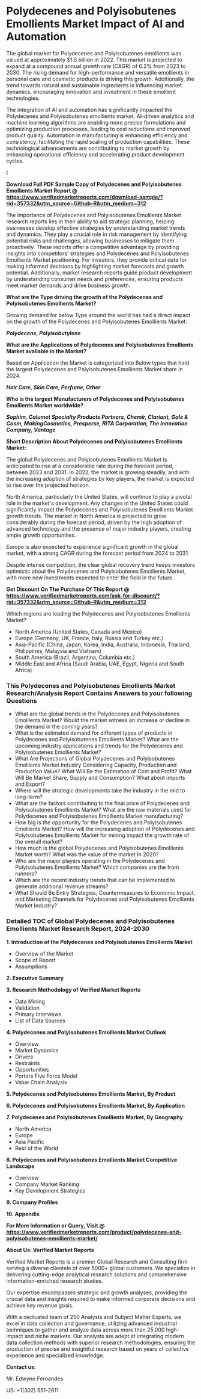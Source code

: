 <meta name="title" content="Global Polydecenes and Polyisobutenes Emollients Market Impact of AI and Automation"><meta name="description" content="The global market for Polydecenes and Polyisobutenes emollients was valued at approximately $1.5 billion in 2022. This market is projected to expand at a compound annu"><meta name="title" content="Polydecenes and Polyisobutenes Emollients Market Size, Share, Scope, Trends, Growth, Opportunities, Analysis, Forecast"><h1>Polydecenes and Polyisobutenes Emollients Market Impact of AI and Automation</h1><p>The global market for Polydecenes and Polyisobutenes emollients was valued at approximately $1.5 billion in 2022. This market is projected to expand at a compound annual growth rate (CAGR) of 6.2% from 2023 to 2030. The rising demand for high-performance and versatile emollients in personal care and cosmetic products is driving this growth. Additionally, the trend towards natural and sustainable ingredients is influencing market dynamics, encouraging innovation and investment in these emollient technologies.</p><p>The integration of AI and automation has significantly impacted the Polydecenes and Polyisobutenes emollients market. AI-driven analytics and machine learning algorithms are enabling more precise formulations and optimizing production processes, leading to cost reductions and improved product quality. Automation in manufacturing is enhancing efficiency and consistency, facilitating the rapid scaling of production capabilities. These technological advancements are contributing to market growth by enhancing operational efficiency and accelerating product development cycles.</p>t</p><p id="" class=""><strong>Download Full PDF Sample Copy of Polydecenes and Polyisobutenes Emollients Market Report @ <a href="https://www.verifiedmarketreports.com/download-sample/?rid=357332&utm_source=Github-R&utm_medium=312" target="_blank">https://www.verifiedmarketreports.com/download-sample/?rid=357332&utm_source=Github-R&utm_medium=312</a></strong></p><p>The importance of&nbsp;Polydecenes and Polyisobutenes Emollients Market research reports lies in their ability to aid strategic planning, helping businesses develop effective strategies by understanding market trends and dynamics. They play a crucial role in risk management by identifying potential risks and challenges, allowing businesses to mitigate them proactively. These reports offer a competitive advantage by providing insights into competitors' strategies and Polydecenes and Polyisobutenes Emollients Market positioning. For investors, they provide critical data for making informed decisions by highlighting market forecasts and growth potential. Additionally, market research reports guide product development by understanding consumer needs and preferences, ensuring products meet market demands and drive business growth.</p><p><strong>What are the&nbsp;Type driving the growth of the Polydecenes and Polyisobutenes Emollients Market?</strong></p><p id="" class="">Growing demand for below Type around the world has had a direct impact on the growth of the Polydecenes and Polyisobutenes Emollients Market:</p><em><strong>Polydecene, Polyisobutylene</strong></em></p><strong>What are the&nbsp;Applications&nbsp;of Polydecenes and Polyisobutenes Emollients Market available in the Market?</strong></p><p id="" class="">Based on Application the Market is categorized into Below types that held the largest Polydecenes and Polyisobutenes Emollients Market share In 2024.</p><em><strong>Hair Care, Skin Care, Perfume, Other</strong></em></p><strong>Who is the largest Manufacturers of Polydecenes and Polyisobutenes Emollients Market worldwide?</strong></p><p><em><strong>Sophim, Calumet Specialty Products Partners, Chemir, Clariant, Gale & Cosm, MakingCosmetics, Presperse, RITA Corporation, The Innovation Company, Vantage</strong></em></p><p id="" class=""><strong>Short Description About Polydecenes and Polyisobutenes Emollients Market:</strong></p><p>The global Polydecenes and Polyisobutenes Emollients Market is anticipated to rise at a considerable rate during the forecast period, between 2023 and 2031. In 2022, the market is growing steadily, and with the increasing adoption of strategies by key players, the market is expected to rise over the projected horizon.</p><p>North America, particularly the United States, will continue to play a pivotal role in the market's development. Any changes in the United States could significantly impact the Polydecenes and Polyisobutenes Emollients Market growth trends. The market in North America is projected to grow considerably during the forecast period, driven by the high adoption of advanced technology and the presence of major industry players, creating ample growth opportunities.</p><p>Europe is also expected to experience significant growth in the global market, with a strong CAGR during the forecast period from 2024 to 2031.</p><p>Despite intense competition, the clear global recovery trend keeps investors optimistic about the Polydecenes and Polyisobutenes Emollients Market, with more new investments expected to enter the field in the future.</p><p id="" class=""><strong>Get Discount On The Purchase Of This Report @ <a href="https://www.verifiedmarketreports.com/ask-for-discount/?rid=357332&utm_source=Github-R&utm_medium=312" target="_blank">https://www.verifiedmarketreports.com/ask-for-discount/?rid=357332&utm_source=Github-R&utm_medium=312</a></strong></p>Which regions are leading the Polydecenes and Polyisobutenes Emollients Market?</p><ul><li>North America (United States, Canada and Mexico)</li><li>Europe (Germany, UK, France, Italy, Russia and Turkey etc.)</li><li>Asia-Pacific (China, Japan, Korea, India, Australia, Indonesia, Thailand, Philippines, Malaysia and Vietnam)</li><li>South America (Brazil, Argentina, Columbia etc.)</li><li>Middle East and Africa (Saudi Arabia, UAE, Egypt, Nigeria and South Africa)</li></ul><h3 id="" class="">This Polydecenes and Polyisobutenes Emollients Market Research/Analysis Report Contains Answers to your following Questions</h3><ul><li>What are the global trends in the Polydecenes and Polyisobutenes Emollients Market? Would the market witness an increase or decline in the demand in the coming years?</li><li>What is the estimated demand for different types of products in Polydecenes and Polyisobutenes Emollients Market? What are the upcoming industry applications and trends for the Polydecenes and Polyisobutenes Emollients Market?</li><li>What Are Projections of Global Polydecenes and Polyisobutenes Emollients Market Industry Considering Capacity, Production and Production Value? What Will Be the Estimation of Cost and Profit? What Will Be Market Share, Supply and Consumption? What about imports and Export?</li><li>Where will the strategic developments take the industry in the mid to long-term?</li><li>What are the factors contributing to the final price of Polydecenes and Polyisobutenes Emollients Market? What are the raw materials used for Polydecenes and Polyisobutenes Emollients Market manufacturing?</li><li>How big is the opportunity for the Polydecenes and Polyisobutenes Emollients Market? How will the increasing adoption of Polydecenes and Polyisobutenes Emollients Market for mining impact the growth rate of the overall market?</li><li>How much is the global Polydecenes and Polyisobutenes Emollients Market worth? What was the value of the market In 2020?</li><li>Who are the major players operating in the Polydecenes and Polyisobutenes Emollients Market? Which companies are the front runners?</li><li>Which are the recent industry trends that can be implemented to generate additional revenue streams?</li><li>What Should Be Entry Strategies, Countermeasures to Economic Impact, and Marketing Channels for Polydecenes and Polyisobutenes Emollients Market Industry?</li></ul><h3 id="" class="">Detailed TOC of Global Polydecenes and Polyisobutenes Emollients Market Research Report, 2024-2030</h3><p id="" class=""><strong>1. Introduction of the Polydecenes and Polyisobutenes Emollients Market</strong></p><ul><li>Overview of the Market</li><li>Scope of Report</li><li>Assumptions</li></ul><p id="" class=""><strong>2. Executive Summary</strong></p><p id="" class=""><strong>3. Research Methodology of Verified Market Reports</strong></p><ul><li>Data Mining</li><li>Validation</li><li>Primary Interviews</li><li>List of Data Sources</li></ul><p id="" class=""><strong>4. Polydecenes and Polyisobutenes Emollients Market Outlook</strong></p><ul><li>Overview</li><li>Market Dynamics</li><li>Drivers</li><li>Restraints</li><li>Opportunities</li><li>Porters Five Force Model</li><li>Value Chain Analysis</li></ul><p id="" class=""><strong>5. Polydecenes and Polyisobutenes Emollients Market, By Product</strong></p><p id="" class=""><strong>6. Polydecenes and Polyisobutenes Emollients Market, By Application</strong></p><p id="" class=""><strong>7. Polydecenes and Polyisobutenes Emollients Market, By Geography</strong></p><ul><li>North America</li><li>Europe</li><li>Asia Pacific</li><li>Rest of the World</li></ul><p id="" class=""><strong>8. Polydecenes and Polyisobutenes Emollients Market Competitive Landscape</strong></p><ul><li>Overview</li><li>Company Market Ranking</li><li>Key Development Strategies</li></ul><p id="" class=""><strong>9. Company Profiles</strong></p><p id="" class=""><strong>10. Appendix</strong></p><p id="" class=""><strong>For More Information or Query, Visit @ <a href="https://www.verifiedmarketreports.com/product/polydecenes-and-polyisobutenes-emollients-market/" target="_blank">https://www.verifiedmarketreports.com/product/polydecenes-and-polyisobutenes-emollients-market/</a></strong></p><p id="" class=""><strong>About Us: Verified Market Reports</strong></p><p id="" class="">Verified Market Reports is a premier Global Research and Consulting firm serving a diverse clientele of over 5000+ global customers. We specialize in delivering cutting-edge analytical research solutions and comprehensive information-enriched research studies.</p><p id="" class="">Our expertise encompasses strategic and growth analyses, providing the crucial data and insights required to make informed corporate decisions and achieve key revenue goals.</p><p id="" class="">With a dedicated team of 250 Analysts and Subject Matter Experts, we excel in data collection and governance, utilizing advanced industrial techniques to gather and analyze data across more than 25,000 high-impact and niche markets. Our analysts are adept at integrating modern data collection methods with superior research methodologies, ensuring the production of precise and insightful research based on years of collective experience and specialized knowledge.</p><p id="" class=""><strong>Contact us:</strong></p><p id="" class="">Mr. Edwyne Fernandes</p><p id="" class="">US: +1(302) 551-2611</p>